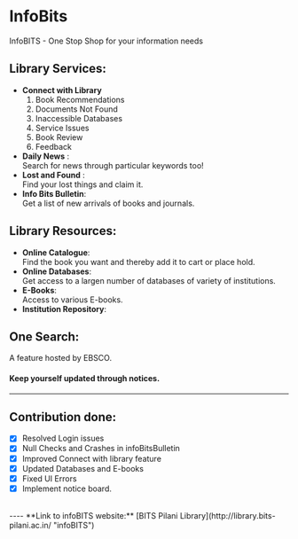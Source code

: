 # InfoBits
InfoBITS - One Stop Shop for your information needs 

## Library Services:

* **Connect with Library**
    1. Book Recommendations
    2. Documents Not Found
    3. Inaccessible Databases
    4. Service Issues
    5. Book Review
    6. Feedback
* **Daily News** : </br>
Search for news through particular keywords too!
* **Lost and Found** :  </br>
Find your lost things and claim it.
* **Info Bits Bulletin**: </br>
Get a list of new arrivals of books and journals.



## Library Resources:

* **Online Catalogue**:<br/>
  Find the book you want and thereby add it to cart or place hold.
* **Online Databases**:<br/>
  Get access to a largen number of databases of variety of institutions.
* **E-Books**:<br/>
  Access to various E-books.
* **Institution Repository**:

## One Search:
  A feature hosted by EBSCO.
  
#### Keep yourself updated through notices.   
  
----

## Contribution done:

 - [x] Resolved Login issues
 - [x] Null Checks and Crashes in infoBitsBulletin
 - [x] Improved Connect with library feature
 - [x] Updated Databases and E-books
 - [X] Fixed UI Errors 
 - [X] Implement notice board.
  </br>
 ----
 **Link to infoBITS website:** [BITS Pilani Library](http://library.bits-pilani.ac.in/ "infoBITS") 
 
